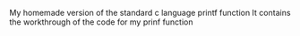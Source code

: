 My homemade version of the standard c language printf function
It contains the workthrough of the code for my prinf function
